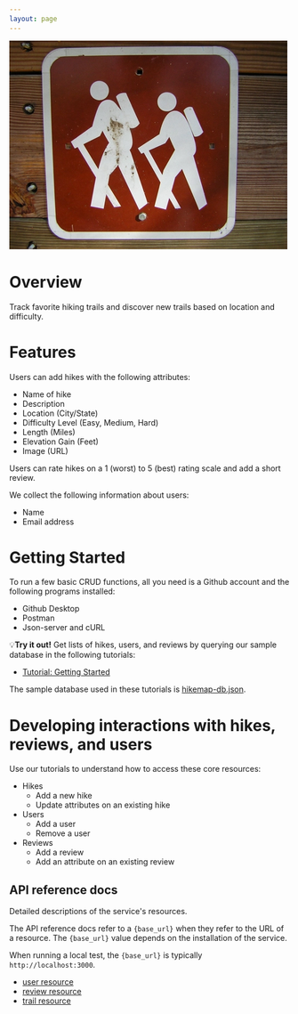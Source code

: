 ```yaml
---
layout: page
---
```

![Sign showing icons of two hikers](images/hiking.webp)
# Overview
Track favorite hiking trails and discover new trails based on location and difficulty.

# Features
Users can add hikes with the following attributes:
* Name of hike
* Description
* Location (City/State)
* Difficulty Level (Easy, Medium, Hard)
* Length (Miles)
* Elevation Gain (Feet)
* Image (URL)

Users can rate hikes on a 1 (worst) to 5 (best) rating scale and add a short review.

We collect the following information about users:
* Name
* Email address

# Getting Started
To run a few basic CRUD functions, all you need is a Github account and the following programs installed:
* Github Desktop
* Postman
* Json-server and cURL

💡**Try it out!** Get lists of hikes, users, and reviews by querying our sample database in the following tutorials:

* [Tutorial: Getting Started](tutorial-gettingstarted.html)

The sample database used in these tutorials is [hikemap-db.json](../json-db/hikemap-db.json).

# Developing interactions with hikes, reviews, and users
Use our tutorials to understand how to access these core resources: 
* Hikes
    * Add a new hike
    * Update attributes on an existing hike
* Users
    * Add a user
    * Remove a user
* Reviews
    * Add a review
    * Add an attribute on an existing review

## API reference docs
Detailed descriptions of the service's resources.

The API reference docs refer to a `{base_url}` when they
refer to the URL of a resource. The `{base_url}` value depends
on the installation of the service.

When running a local test, the `{base_url}` is
typically `http://localhost:3000`.

* [user resource](ADD)
* [review resource](ADD)
* [trail resource](ADD)
